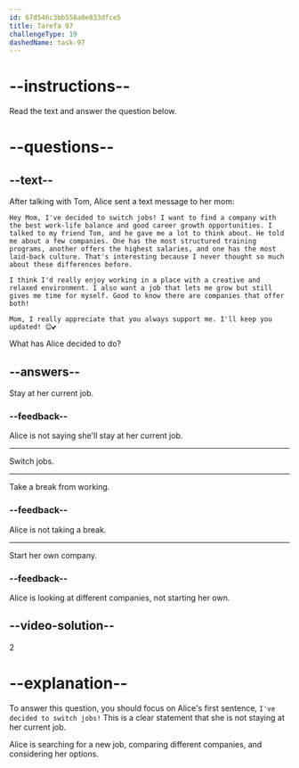 ```yaml
---
id: 67d546c3bb558a0e033dfce5
title: Tarefa 97
challengeType: 19
dashedName: task-97
---
```


<!-- READING -->

# --instructions--

Read the text and answer the question below.

# --questions--

## --text--

After talking with Tom, Alice sent a text message to her mom:

`Hey Mom, I've decided to switch jobs! I want to find a company with the best work-life balance and good career growth opportunities. I talked to my friend Tom, and he gave me a lot to think about. He told me about a few companies. One has the most structured training programs, another offers the highest salaries, and one has the most laid-back culture. That's interesting because I never thought so much about these differences before.`

`I think I'd really enjoy working in a place with a creative and relaxed environment. I also want a job that lets me grow but still gives me time for myself. Good to know there are companies that offer both!`

`Mom, I really appreciate that you always support me. I'll keep you updated! 😊💕`

What has Alice decided to do?

## --answers--

Stay at her current job.

### --feedback--

Alice is not saying she'll stay at her current job.

---

Switch jobs.

---

Take a break from working.

### --feedback--

Alice is not taking a break.

---

Start her own company.

### --feedback--

Alice is looking at different companies, not starting her own.

## --video-solution--

2

# --explanation--

To answer this question, you should focus on Alice's first sentence, `I've decided to switch jobs!` This is a clear statement that she is not staying at her current job.

Alice is searching for a new job, comparing different companies, and considering her options. 
